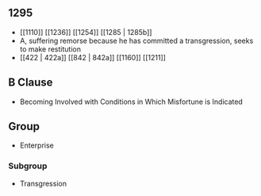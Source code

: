 ## 1295
- [[1110]] [[1236]] [[1254]] [[1285 | 1285b]] 
- A, suffering remorse because he has committed a transgression, seeks to make restitution
- [[422 | 422a]] [[842 | 842a]] [[1160]] [[1211]] 

## B Clause
- Becoming Involved with Conditions in Which Misfortune is Indicated

## Group
- Enterprise

### Subgroup
- Transgression

